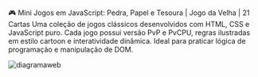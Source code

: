🎮 Mini Jogos em JavaScript: Pedra, Papel e Tesoura | Jogo da Velha | 21 Cartas
Uma coleção de jogos clássicos desenvolvidos com HTML, CSS e JavaScript puro. Cada jogo possui versão PvP e PvCPU, regras ilustradas em estilo cartoon e interatividade dinâmica. Ideal para praticar lógica de programação e manipulação de DOM.

![diagramaweb](https://github.com/user-attachments/assets/3ded5aa7-52e6-4d86-9246-d61d9859f3cc)
